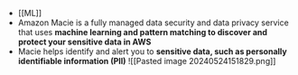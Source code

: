 - [[ML]]
- Amazon Macie is a fully managed data security and data privacy service that uses **machine learning and pattern matching to discover and protect your sensitive data in AWS**
- Macie helps identify and alert you to **sensitive data, such as personally identifiable information (PII)**
![[Pasted image 20240524151829.png]]
